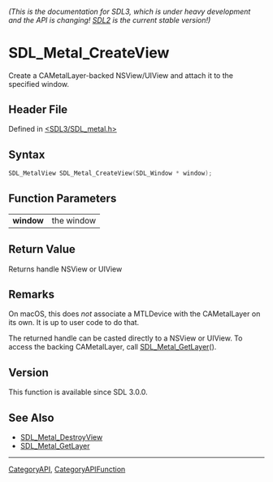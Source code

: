 ###### (This is the documentation for SDL3, which is under heavy development and the API is changing! [SDL2](https://wiki.libsdl.org/SDL2/) is the current stable version!)
# SDL_Metal_CreateView

Create a CAMetalLayer-backed NSView/UIView and attach it to the specified window.

## Header File

Defined in [<SDL3/SDL_metal.h>](https://github.com/libsdl-org/SDL/blob/main/include/SDL3/SDL_metal.h)

## Syntax

```c
SDL_MetalView SDL_Metal_CreateView(SDL_Window * window);

```

## Function Parameters

|                |            |
| -------------- | ---------- |
| **window**     | the window |

## Return Value

Returns handle NSView or UIView

## Remarks

On macOS, this does *not* associate a MTLDevice with the CAMetalLayer on
its own. It is up to user code to do that.

The returned handle can be casted directly to a NSView or UIView. To access
the backing CAMetalLayer, call [SDL_Metal_GetLayer](SDL_Metal_GetLayer)().

## Version

This function is available since SDL 3.0.0.

## See Also

* [SDL_Metal_DestroyView](SDL_Metal_DestroyView)
* [SDL_Metal_GetLayer](SDL_Metal_GetLayer)

----
[CategoryAPI](CategoryAPI), [CategoryAPIFunction](CategoryAPIFunction)

